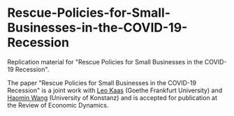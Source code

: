 # Rescue-Policies-for-Small-Businesses-in-the-COVID-19-Recession
Replication material for "Rescue Policies for Small Businesses in the COVID-19 Recession".

The paper "Rescue Policies for Small Businesses in the COVID-19 Recession" is a joint work with [Leo Kaas](https://sites.google.com/site/leojkaas/) (Goethe Frankfurt University) and [Haomin Wang](https://sites.google.com/site/haominwng/) (University of Konstanz) and is accepted for publication at the Review of Economic Dynamics.
 
